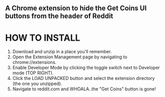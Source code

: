 ## A Chrome extension to hide the Get Coins UI buttons from the header of Reddit

# HOW TO INSTALL

1. Download and unzip in a place you'll remember.
2. Open the Extension Management page by navigating to chrome://extensions.
3. Enable Developer Mode by clicking the toggle switch next to Developer mode (TOP RIGHT).
4. Click the LOAD UNPACKED button and select the extension directory (the one you unzipped).
5. Navigate to reddit.com and WHOALA..the "Get Coins" button is gone!

